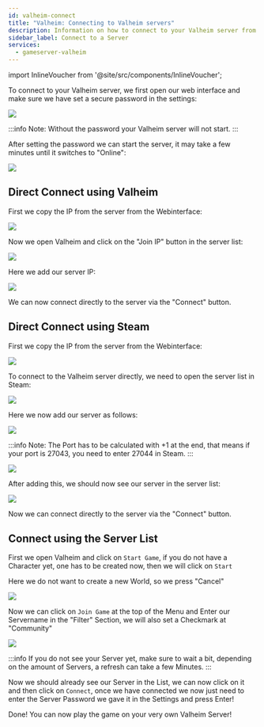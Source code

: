 ```yaml
---
id: valheim-connect
title: "Valheim: Connecting to Valheim servers"
description: Information on how to connect to your Valheim server from ZAP-Hosting - ZAP-Hosting.com documentation
sidebar_label: Connect to a Server
services:
  - gameserver-valheim
---
```


import InlineVoucher from '@site/src/components/InlineVoucher';

<InlineVoucher />

To connect to your Valheim server, we first open our web interface and make sure we have set a secure password in the settings:

![](https://screensaver01.zap-hosting.com/index.php/s/XC7Cxd2zt75jyap/preview)

:::info
Note: Without the password your Valheim server will not start.
:::

After setting the password we can start the server, it may take a few minutes until it switches to "Online":

![](https://screensaver01.zap-hosting.com/index.php/s/GZQRqpGC6GGaAXa/preview)

## Direct Connect using Valheim

First we copy the IP from the server from the Webinterface:

![](https://screensaver01.zap-hosting.com/index.php/s/KMkbMyx4bTQkLJT/preview)


Now we open Valheim and click on the "Join IP" button in the server list:

![](https://screensaver01.zap-hosting.com/index.php/s/zqKp6sx5tEYRebx/preview)


Here we add our server IP:

![](https://screensaver01.zap-hosting.com/index.php/s/EniEzmaP3E9JpLp/preview)


We can now connect directly to the server via the "Connect" button.


## Direct Connect using Steam

First we copy the IP from the server from the Webinterface:

![](https://screensaver01.zap-hosting.com/index.php/s/FkYSA8AFm53d8kK/preview)


To connect to the Valheim server directly, we need to open the server list in Steam:

![](https://screensaver01.zap-hosting.com/index.php/s/yHxMdtTBe7xTWeZ/preview)

Here we now add our server as follows:

![](https://screensaver01.zap-hosting.com/index.php/s/QQcjzriQ5K4Mj9k/preview)

:::info
Note: The Port has to be calculated with +1 at the end, that means if your port is 27043, you need to enter 27044 in Steam.
:::

![](https://screensaver01.zap-hosting.com/index.php/s/RgsszmnKQLCnYSa/preview)

After adding this, we should now see our server in the server list:

![](https://screensaver01.zap-hosting.com/index.php/s/54XtiJzn7xndfPT/preview)

Now we can connect directly to the server via the "Connect" button.


## Connect using the Server List
First we open Valheim and click on `Start Game`, if you do not have a Character yet, one has to be created now, then we will click on `Start`


Here we do not want to create a new World, so we press "Cancel"

![](https://screensaver01.zap-hosting.com/index.php/s/ZnKWT8eXCcArMwX/preview)

Now we can click on `Join Game` at the top of the Menu and Enter our Servername in the "Filter" Section, we will also set a Checkmark at "Community"

![](https://screensaver01.zap-hosting.com/index.php/s/kFmZP5wyFQbpLiR/preview)

:::info
If you do not see your Server yet, make sure to wait a bit, depending on the amount of Servers, a refresh can take a few Minutes.
:::

Now we should already see our Server in the List, we can now click on it and then click on `Connect`, once we have connected we now just need to enter the Server Password we gave it in the Settings and press Enter!

Done! You can now play the game on your very own Valheim Server!

<InlineVoucher />
